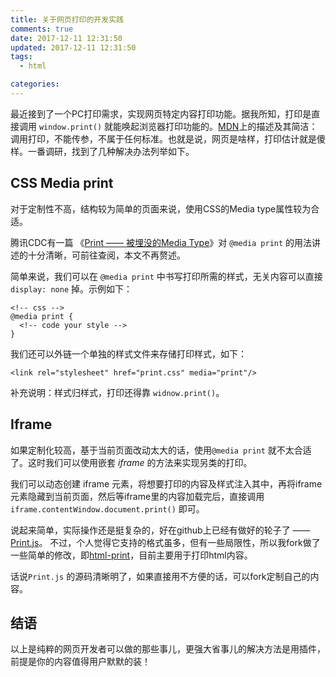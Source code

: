 ```yaml
---
title: 关于网页打印的开发实践
comments: true
date: 2017-12-11 12:31:50
updated: 2017-12-11 12:31:50
tags:
  - html

categories:
---
```


最近接到了一个PC打印需求，实现网页特定内容打印功能。据我所知，打印是直接调用 `window.print()` 就能唤起浏览器打印功能的。[MDN](https://developer.mozilla.org/zh-CN/docs/Web/API/Window/print)上的描述及其简洁：调用打印，不能传参，不属于任何标准。也就是说，网页是啥样，打印估计就是傻样。一番调研，找到了几种解决办法列举如下。

<!-- more -->
## CSS Media print
对于定制性不高，结构较为简单的页面来说，使用CSS的Media type属性较为合适。

腾讯CDC有一篇 《[Print —— 被埋没的Media Type](http://cdc.tencent.com/2014/08/19/print-%E8%A2%AB%E5%9F%8B%E6%B2%A1%E7%9A%84media-type/)》对 `@media print` 的用法讲述的十分清晰，可前往查阅，本文不再赘述。

简单来说，我们可以在 `@media print` 中书写打印所需的样式，无关内容可以直接 `display: none` 掉。示例如下：
```
<!-- css -->
@media print {
  <!-- code your style -->
}
```

我们还可以外链一个单独的样式文件来存储打印样式，如下：
```
<link rel="stylesheet" href="print.css" media="print"/>
```

补充说明：样式归样式，打印还得靠 `widnow.print()`。

## Iframe
如果定制化较高，基于当前页面改动太大的话，使用`@media print` 就不太合适了。这时我们可以使用嵌套 *iframe* 的方法来实现另类的打印。

我们可以动态创建 iframe 元素，将想要打印的内容及样式注入其中，再将iframe元素隐藏到当前页面，然后等iframe里的内容加载完后，直接调用 `iframe.contentWindow.document.print()` 即可。

说起来简单，实际操作还是挺复杂的，好在github上已经有做好的轮子了 —— [Print.js](https://github.com/crabbly/print.js)。
不过，个人觉得它支持的格式虽多，但有一些局限性，所以我fork做了一些简单的修改，即[html-print](https://github.com/p2yang/html-print)，目前主要用于打印html内容。

话说`Print.js` 的源码清晰明了，如果直接用不方便的话，可以fork定制自己的内容。

## 结语
以上是纯粹的网页开发者可以做的那些事儿，更强大省事儿的解决方法是用插件，前提是你的内容值得用户默默的装！
